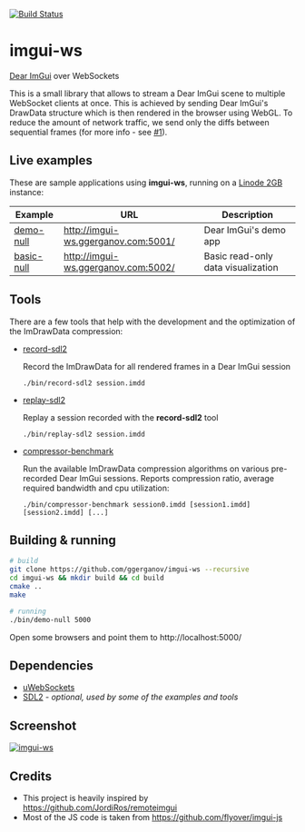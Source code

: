  [![Build Status](https://travis-ci.org/ggerganov/imgui-ws.svg?branch=master)](https://travis-ci.org/ggerganov/imgui-ws?branch=master)

# imgui-ws

[Dear ImGui](https://github.com/ocornut/imgui) over WebSockets

This is a small library that allows to stream a Dear ImGui scene to multiple WebSocket clients at once. This is achieved by sending Dear ImGui's DrawData structure which is then rendered in the browser using WebGL. To reduce the amount of network traffic, we send only the diffs between sequential frames (for more info - see [#1](../../issues/1/)).

## Live examples

These are sample applications using **imgui-ws**, running on a [Linode 2GB](https://www.linode.com/pricing) instance:

| Example | URL | Description |
| ------- | --- | ----------- |
| [demo-null](https://github.com/ggerganov/imgui-ws/tree/master/examples/demo-null) | http://imgui-ws.ggerganov.com:5001/ | Dear ImGui's demo app |
| [basic-null](https://github.com/ggerganov/imgui-ws/tree/master/examples/basic-null) | http://imgui-ws.ggerganov.com:5002/ | Basic read-only data visualization |

## Tools

There are a few tools that help with the development and the optimization of the ImDrawData compression:

- [record-sdl2](https://github.com/ggerganov/imgui-ws/tree/master/tools/record-sdl2)

  Record the ImDrawData for all rendered frames in a Dear ImGui session

      ./bin/record-sdl2 session.imdd

- [replay-sdl2](https://github.com/ggerganov/imgui-ws/tree/master/tools/replay-sdl2)

  Replay a session recorded with the **record-sdl2** tool

      ./bin/replay-sdl2 session.imdd

- [compressor-benchmark](https://github.com/ggerganov/imgui-ws/tree/master/tools/compressor-benchmark)

  Run the available ImDrawData compression algorithms on various pre-recorded Dear ImGui sessions. Reports compression ratio, average required bandwidth and cpu utilization:

      ./bin/compressor-benchmark session0.imdd [session1.imdd] [session2.imdd] [...]

## Building & running

```bash
# build
git clone https://github.com/ggerganov/imgui-ws --recursive
cd imgui-ws && mkdir build && cd build
cmake ..
make

# running
./bin/demo-null 5000
```

Open some browsers and point them to http://localhost:5000/

## Dependencies

 - [uWebSockets](https://github.com/uNetworking/uWebSockets)
 - [SDL2](https://www.libsdl.org) - *optional, used by some of the examples and tools*

## Screenshot 

 <a href="https://i.imgur.com/TVxj8cf.png" target="_blank">![imgui-ws](https://i.imgur.com/TVxj8cf.png)</a>

## Credits
 - This project is heavily inspired by https://github.com/JordiRos/remoteimgui
 - Most of the JS code is taken from https://github.com/flyover/imgui-js
